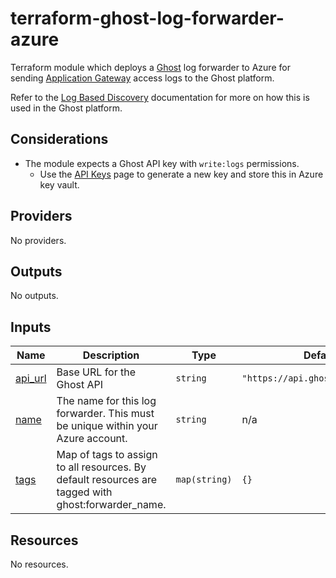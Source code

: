 # terraform-ghost-log-forwarder-azure
Terraform module which deploys a [Ghost](https://ghostsecurity.com/) log forwarder to Azure for sending [Application Gateway](https://learn.microsoft.com/en-us/azure/application-gateway/) access logs to the Ghost platform.

Refer to the [Log Based Discovery](https://docs.ghostsecurity.com/en/articles/9471377-log-based-discovery-alpha) documentation for more on how this is used in the Ghost platform.

## Considerations
- The module expects a Ghost API key with `write:logs` permissions.
    - Use the [API Keys](https://app.ghostsecurity.com/settings/apikeys) page to generate a new key and store this in Azure key vault.

<!-- BEGIN_TF_DOCS -->
## Providers

No providers.

## Outputs

No outputs.

## Inputs

| Name | Description | Type | Default | Required |
|------|-------------|------|---------|:--------:|
| <a name="input_api_url"></a> [api\_url](#input\_api\_url) | Base URL for the Ghost API | `string` | `"https://api.ghostsecurity.com"` | no |
| <a name="input_name"></a> [name](#input\_name) | The name for this log forwarder. This must be unique within your Azure account. | `string` | n/a | yes |
| <a name="input_tags"></a> [tags](#input\_tags) | Map of tags to assign to all resources. By default resources are tagged with ghost:forwarder\_name. | `map(string)` | `{}` | no |

## Resources

No resources.
<!-- END_TF_DOCS -->
